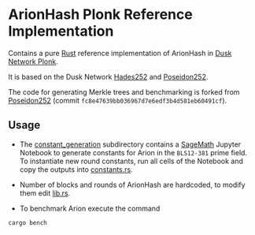 # ArionHash Plonk Reference Implementation

Contains a pure [Rust](https://www.rust-lang.org/) reference implementation of ArionHash in [Dusk Network Plonk](https://github.com/dusk-network/plonk).

It is based on the Dusk Network [Hades252](https://github.com/dusk-network/Hades252) and [Poseidon252](https://github.com/dusk-network/Poseidon252).

The code for generating Merkle trees and benchmarking is forked from [Poseidon252](https://github.com/dusk-network/Poseidon252) (commit `fc8e47639bb036967d7e6edf3b4d581eb60491cf`).

## Usage

- The [constant_generation](constant_generation) subdirectory contains a [SageMath](https://www.sagemath.org/) Jupyter Notebook to generate constants for Arion in the `BLS12-381` prime field.
To instantiate new round constants, run all cells of the Notebook and copy the outputs into [constants.rs](src/constants.rs).

- Number of blocks and rounds of ArionHash are hardcoded, to modify them edit [lib.rs](src/lib.rs).

- To benchmark Arion execute the command
```bash
cargo bench
```
